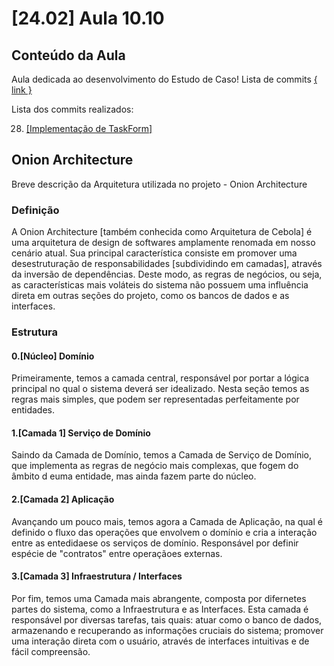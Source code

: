 # [24.02] Aula 10.10
  ## Conteúdo da Aula

Aula dedicada ao desenvolvimento do Estudo de Caso! Lista de commits [{ link }](https://github.com/rSanches35/ES.24-DDM_PlaninMe/commits/main/)

Lista dos commits realizados:

  28. [[Implementação de TaskForm]](https://github.com/rSanches35/ES.24-DDM_PlaninMe/commit/f3d579d4ecfaaccd73ff61f65c478c70bb51b827)

## Onion Architecture

Breve descrição da Arquitetura utilizada no projeto - Onion Architecture

### Definição

A Onion Architecture [também conhecida como Arquitetura de Cebola] é uma arquitetura de design de softwares amplamente renomada em nosso cenário atual. Sua principal característica consiste em promover uma desestruturação de responsabilidades [subdividindo em camadas], através da inversão de dependências. Deste modo, as regras de negócios, ou seja, as características mais voláteis do sistema não possuem uma influência direta em outras seções do projeto, como os bancos de dados e as interfaces.

### Estrutura

  #### 0.[Núcleo] Domínio
  
  Primeiramente, temos a camada central, responsável por portar a lógica principal no qual o sistema deverá ser idealizado. Nesta seção temos as regras mais simples, que podem ser representadas perfeitamente por entidades.

  #### 1.[Camada 1] Serviço de Domínio

  Saindo da Camada de Domínio, temos a Camada de Serviço de Domínio, que implementa as regras de negócio mais complexas, que fogem do âmbito d euma entidade, mas ainda fazem parte do núcleo.

  #### 2.[Camada 2] Aplicação

  Avançando um pouco mais, temos agora a Camada de Aplicação, na qual é definido o fluxo das operações que envolvem o domínio e cria a interação entre as entedidaese os serviços de domínio. Responsável por definir espécie de "contratos" entre operaçãoes externas.

  #### 3.[Camada 3] Infraestrutura / Interfaces 

  Por fim, temos uma Camada mais abrangente, composta por difernetes partes do sistema, como a Infraestrutura e as Interfaces. Esta camada é responsável por diversas tarefas, tais quais: atuar como o banco de dados, armazenando e recuperando as informações cruciais do sistema; promover uma interação direta com o usuário, através de interfaces intuitivas e de fácil compreensão.
